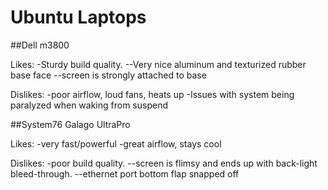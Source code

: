 # Ubuntu Laptops


##Dell m3800

Likes:
-Sturdy build quality.
--Very nice aluminum and texturized rubber base face
--screen is strongly attached to base

Dislikes:
-poor airflow, loud fans, heats up
-Issues with system being paralyzed when waking from suspend

##System76 Galago UltraPro

Likes:
-very fast/powerful
-great airflow, stays cool

Dislikes:
-poor build quality.
--screen is flimsy and ends up with back-light bleed-through.
--ethernet port bottom flap snapped off
